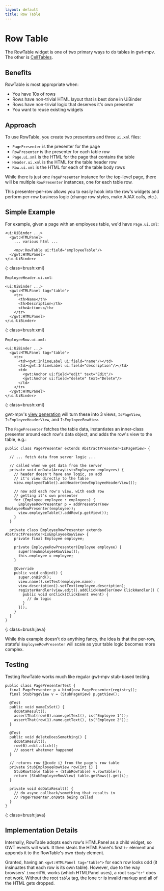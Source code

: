 ```yaml
---
layout: default
title: Row Table
---
```


Row Table
=========

The RowTable widget is one of two primary ways to do tables in gwt-mpv. The other is [CellTables](celltable.html).

Benefits
--------

RowTable is most appropriate when:

* You have 10s of rows
* Rows have non-trivial HTML layout that is best done in UiBinder
* Rows have non-trivial logic that deserves it's own presenter
* You want to reuse existing widgets

Approach
--------

To use RowTable, you create two presenters and three `ui.xml` files:

* `PagePresenter` is the presenter for the page
* `RowPresenter` is the presenter for each table row
* `Page.ui.xml` is the HTML for the page that contains the table
* `Header.ui.xml` is the HTML for the table header row
* `Row.ui.xml` is the HTML for each of the table body rows

While there is just one `PagePresenter` instance for the top-level page, there will be multiple `RowPresenter` instances, one for each table row.

This presenter-per-row allows you to easily hook into the row's widgets and perform per-row business logic (change row styles, make AJAX calls, etc.).

Simple Example
--------------

For example, given a page with an employees table, we'd have `Page.ui.xml`:

    <ui:UiBinder ...>
      <gwt:HTMLPanel>
        ... various html ...

        <mpv:RowTable ui:field="employeeTable"/>
      </gwt:HTMLPanel>
    </ui:UiBinder>
{: class=brush:xml}

`EmployeeHeader.ui.xml`:

    <ui:UiBinder ...>
      <gwt:HTMLPanel tag="table">
        <tr>
          <th>Name</th>
          <th>Description</th>
          <th>Actions</th>
        </tr>
      </gwt:HTMLPanel>
    </ui:UiBinder>
{: class=brush:xml}

`EmployeeRow.ui.xml`:

    <ui:UiBinder ...>
      <gwt:HTMLPanel tag="table">
        <tr>
          <td><gwt:InlineLabel ui:field="name"/></td>
          <td><gwt:InlineLabel ui:field="description"/></td>
          <td>
            <gwt:Anchor ui:field="edit" text="Edit"/>
            <gwt:Anchor ui:field="delete" text="Delete"/>
          </td>
        </tr>
      </gwt:HTMLPanel>
    </ui:UiBinder>
{: class=brush:xml}

gwt-mpv's [view generation](viewgeneration.html) will turn these into 3 views, `IsPageView`, `IsEmployeeHeaderView`, and `IsEmployeeRowView`.

The `PagePresenter` fetches the table data, instantiates an inner-class presenter around each row's data object, and adds the row's view to the table, e.g.:

    public class PagePresenter extends AbstractPresenter<IsPageView> {

      // ... fetch data from server logic ...

      // called when we get data from the server
      private void onData(ArrayList<Employee> employees) {
        // header doesn't have any logic, so add
        // it's view directly to the table
        view.employeeTable().addHeader(newEmployeeHeaderView());

        // now add each row's view, with each row
        // getting it's own presenter
        for (Employee employee : employees) {
          EmployeeRowPresenter p = addPresenter(new EmployeeRowPresenter(employee));
          view.employeeTable().addRow(p.getView());
        }
      }

      private class EmployeeRowPresenter extends AbstractPresenter<IsEmployeeRowView> {
        private final Employee employee;

        private EmployeeRowPresenter(Employee employee) {
          super(newEmployeeRowView());
          this.employee = employee;
        }

        @Override
        public void onBind() {
          super.onBind();
          view.name().setText(employee.name);
          view.description().setText(employee.description);
          registerHandler(view.edit().addClickHandler(new ClickHandler() {
            public void onClick(ClickEvent event) {
              // do logic
            }
          }));
        }
      }
    }
{: class=brush:java}

While this example doesn't do anything fancy, the idea is that the per-row, stateful `EmployeeRowPresenter` will scale as your table logic becomes more complex.

Testing
-------

Testing RowTable works much like regular gwt-mpv stub-based testing.

    public class PagePresenterTest {
      final PagePresenter p = bind(new PagePresenter(registry));
      final StubPageView v = (StubPageView) p.getView();

      @Test
      public void nameIsSet() {
        doDataResult();
        assertThat(row(0).name.getText(), is("Employee 1"));
        assertThat(row(1).name.getText(), is("Employee 2"));
      }

      @Test
      public void deleteDoesSomething() {
        doDataResult();
        row(0).edit.click();
        // assert whatever happened
      }

      // returns row {@code i} from the page's row table
      private StubEmployeeRowView row(int i) {
        StubRowTable table = (StubRowTable) v.rowTable();
        return (StubEmployeeRowView) table.getRows().get(i);
      }

      private void doDataResult() {
        // do async callback/something that results in
        // PagePresenter.onData being called
      }
    }
{: class=brush:java}

Implementation Details
----------------------

Internally, RowTable adopts each row's HTMLPanel as a child widget, so GWT events will work. It then steals the HTMLPanel's first `tr` element and appends it to the RowTable's own `tbody` element.

Granted, having an `<gwt:HTMLPanel tag="table">` for each row looks odd (it insinuates that each row is its own table). However, due to the way browsers' `innerHTML` works (which HTMLPanel uses), a root `tag="tr"` does not work. Without the root `table` tag, the lone `tr` is invalid markup and all of the HTML gets dropped.


